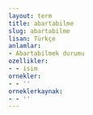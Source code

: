 ```yaml
---
layout: term
title: abartabilme
slug: abartabilme
lisan: Türkçe
anlamlar:
- Abartabilmek durumu
ozellikler:
- - isim
ornekler:
- - ''
orneklerkaynak:
- - ''
---
```

